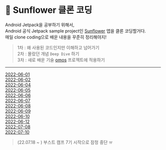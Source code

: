 # 🌻 Sunflower 클론 코딩

Android Jetpack을 공부하기 위해서,  
Android 공식 Jetpack sample project인 [Sunflower](https://github.com/android/sunflower) 앱을 클론 코딩할거다.  
매일 clone coding으로 배운 내용을 꾸준히 정리해야지!

> 1차 : 왜 사용된 코드인지만 이해하고 넘어가기  
2차 : 몰랐던 개념 `Deep Dive` 하기  
3차 : 새로 배운 기술 [omos](https://github.com/CMC-9th-INFINITY/omos-aos) 프로젝트에 적용하기

---

[2022-06-01](https://velog.io/@iamjm29/Android-Sunflower-%ED%81%B4%EB%A1%A0%EC%BD%94%EB%94%A9-22.06.01)  
[2022-06-02](https://velog.io/@iamjm29/Android-Sunflower-%ED%81%B4%EB%A1%A0%EC%BD%94%EB%94%A9-22.06.02)  
[2022-06-04](https://velog.io/@iamjm29/Android-Sunflower-%ED%81%B4%EB%A1%A0%EC%BD%94%EB%94%A9-22.06.04)  
[2022-06-05](https://velog.io/@iamjm29/Android-Sunflower-%ED%81%B4%EB%A1%A0%EC%BD%94%EB%94%A9-22.06.05)  
[2022-06-06](https://velog.io/@iamjm29/Android-Sunflower-%ED%81%B4%EB%A1%A0%EC%BD%94%EB%94%A9-22.06.06)  
[2022-06-07](https://velog.io/@iamjm29/Android-Sunflower-%ED%81%B4%EB%A1%A0%EC%BD%94%EB%94%A9-22.06.07)  
[2022-06-08](https://velog.io/@iamjm29/Android-Sunflower-%ED%81%B4%EB%A1%A0%EC%BD%94%EB%94%A9-22.06.08)  
[2022-06-09](https://velog.io/@iamjm29/Android-Sunflower-%ED%81%B4%EB%A1%A0%EC%BD%94%EB%94%A9-22.06.09)  
[2022-06-10](https://velog.io/@iamjm29/Android-Sunflower-%ED%81%B4%EB%A1%A0%EC%BD%94%EB%94%A9-22.06.10)  
[2022-06-12](https://velog.io/@iamjm29/Android-Sunflower-%ED%81%B4%EB%A1%A0%EC%BD%94%EB%94%A9-22.06.12)  
[2022-07-08](https://velog.io/@iamjm29/Android-Sunflower-%ED%81%B4%EB%A1%A0%EC%BD%94%EB%94%A9-22.06.28)  
[2022-07-10](https://velog.io/@iamjm29/Android-Sunflower-%ED%81%B4%EB%A1%A0%EC%BD%94%EB%94%A9-22.07.10)  

> (22.07.18 ~ ) 부스트 캠프 7기 시작으로 잠정 중단 ㅠ
